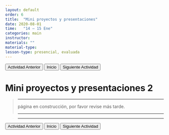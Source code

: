 ```yaml
---
layout: default
order: 6
title:  "Mini proyectos y presentaciones"
date: 2020-08-01
time:   "14 – 15 Ene"
categories: main
instructor: 
materials: ""
material-type:
lesson-type: presencial, evaluada
---
```

<a href="https://pesalerno.github.io/genetica2021/main/2020/08/01/5_herencia-2.html"><button>Actividad Anterior</button></a>		<a href="https://pesalerno.github.io/genetica2021/"><button>Inicio</button></a>    <a href="https://pesalerno.github.io/genetica2021/main/2020/08/01/7_geno-feno-1.html"><button>Siguiente Actividad</button></a>

# Mini proyectos y presentaciones 2

>---------------------
> página en construcción, por favor revise más tarde. 
>
> ----------------------
> 

> ------------------------
 >
 
<a href="https://pesalerno.github.io/genetica2021/main/2020/08/01/5_herencia-2.html"><button>Actividad Anterior</button></a>		<a href="https://pesalerno.github.io/genetica2021/"><button>Inicio</button></a>    <a href="https://pesalerno.github.io/genetica2021/main/2020/08/01/7_geno-feno-1.html"><button>Siguiente Actividad</button></a>
